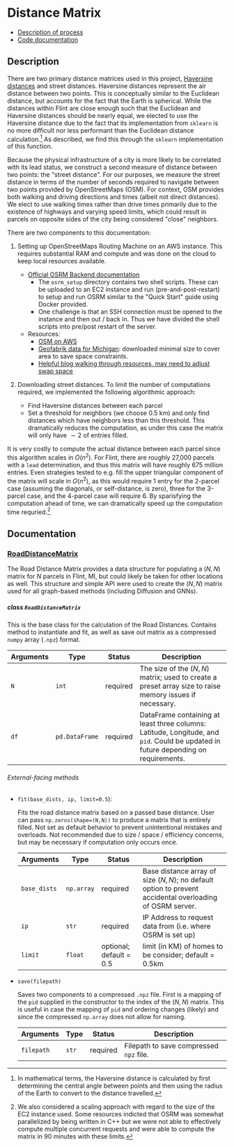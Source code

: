 # Distance Matrix

- [Description of process](#Description)
- [Code documentation](#Documentation)

## Description

There are two primary distance matrices used in this project, [Haversine distances](https://scikit-learn.org/stable/modules/generated/sklearn.metrics.pairwise.haversine_distances.html) and street distances. Haversine distances represent the air distance between two points. This is conceptually similar to the Euclidean distance, but accounts for the fact that the Earth is spherical. While the distances within Flint are close enough such that the Euclidean and Haversine distances should be nearly equal, we elected to use the Haversine distance due to the fact that its implementation from `sklearn` is no more difficult nor less performant than the Euclidean distance calculation.[^1] As described, we find this through the `sklearn` implementation of this function.

Because the physical infrastructure of a city is more likely to be correlated with its lead status, we construct a second measure of distance between two points: the "street distance". For our purposes, we measure the street distance in terms of the number of seconds required to navigate between two points provided by OpenStreetMaps (OSM). For context, OSM provides both walking and driving directions and times (albeit not direct distances). We elect to use walking times rather than drive times primarily due to the existence of highways and varying speed limits, which could result in parcels on opposite sides of the city being considered "close" neighbors.

There are two components to this documentation:

1. Setting up OpenStreetMaps Routing Machine on an AWS instance. This requires substantial RAM and compute and was done on the cloud to keep local resources available.
   - [Official OSRM Backend documentation](https://github.com/Project-OSRM/osrm-backend)
     - The `osrm_setup` directory contains two shell scripts. These can be uploaded to an EC2 instance and run (pre-and-post-restart) to setup and run OSRM similar to the "Quick Start" guide using Docker provided.
     - One challenge is that an SSH connection must be opened to the instance and then out / back in. Thus we have divided the shell scripts into pre/post restart of the server.
   - Resources:
     - [OSM on AWS](https://registry.opendata.aws/osm/)
     - [Geofabrik data for Michigan](http://download.geofabrik.de/north-america/us/michigan.html): downloaded minimal size to cover area to save space constraints. 
     - [Helpful blog walking through resources, may need to adjust swap space](https://datawookie.dev/blog/2017/09/building-a-local-osrm-instance/)
   
2. Downloading street distances. To limit the number of computations required, we implemented the following algorithmic approach:

   - Find Haversine distances between each parcel
   - Set a threshold for neighbors (we choose 0.5 km) and only find distances which have neighbors less than this threshold. This dramatically reduces the computation, as under this case the matrix will only have $\sim 2%$ of entries filled.

It is very costly to compute the actual distance between each parcel since this algorithm scales in $O(n^2)$. For Flint, there are roughly 27,000 parcels with a `lead` determination, and thus this matrix will have roughly 675 million entries. Even strategies tested to e.g. fill the upper triangular component of the matrix will scale in $O(n^2)$, as this would require 1 entry for the 2-parcel case (assuming the diagonals, or self-distance, is zero), three for the 3-parcel case, and the 4-parcel case will require 6. By sparisfying the computation ahead of time, we can dramatically speed up the computation time requried.[^2]

## Documentation

### [RoadDistanceMatrix](../../blue_conduit_spatial/distance_matrix/road_distances.py)

The Road Distance Matrix provides a data structure for populating a $(N, N)$ matrix for $N$ parcels in Flint, MI, but could likely be taken for other locations as well. This structure and simple API were used to create the $(N, N)$ matrix used for all graph-based methods (including Diffusion and GNNs).

##### class `RoadDistanceMatrix`

This is the base class for the calculation of the Road Distances. Contains method to instantiate and fit, as well as save out matrix as a compressed `numpy` array (`.npz`) format.

  | **Arguments** | **Type**       | **Status** | Description                                                  |
  | :------------- | -------------- | ---------- | ------------------------------------------------------------ |
  | `N`           | `int`          | required   | The size of the $(N, N)$ matrix; used to create a preset array size to raise memory issues if necessary. |
  | `df`          | `pd.DataFrame` | required   | DataFrame containing at least three columns: Latitude, Longitude, and `pid`. Could be updated in future depending on requirements. |

###### External-facing methods

- `fit(base_dists, ip, limit=0.5`):

  Fits the road distance matrix based on a passed base distance. User can pass `np.zeros(shape=(N,N))` to produce a matrix that is entirely filled. Not set as default behavior to prevent unintentional mistakes and overloads. Not recommended due to size / space / efficiency concerns, but may be necessary if computation only occurs once.

  | **Arguments** | **Type**   | **Status**              | Description                                                  |
  | :------------ | ---------- | ----------------------- | ------------------------------------------------------------ |
  | `base_dists`  | `np.array` | required                | Base distance array of size $(N, N)$; no default option to prevent accidental overloading of OSRM server. |
  | `ip`          | `str`      | required                | IP Address to request data from (i.e. where OSRM is set up)  |
  | `limit`       | `float`    | optional; default = 0.5 | limit (in KM) of homes to be consider; default = 0.5km       |

- `save(filepath)`

  Saves two components to a compressed `.npz` file. First is a mapping of the `pid` supplied in the constructor to the index of the $(N, N)$ matrix. This is useful in case the mapping of `pid` and ordering changes (likely) and since the compressed `np.array` does not allow for naming.

  | **Arguments** | **Type** | **Status** | Description                             |
  | :------------ | -------- | ---------- | --------------------------------------- |
  | `filepath`    | `str`    | required   | Filepath to save compressed `npz` file. |

  

[^1]: In mathematical terms, the Haversine distance is calculated by first determining the central angle between points and then using the radius of the Earth to convert to the distance travelled. 
[^2]: We also considered a scaling approach with regard to the size of the EC2 instance used. Some resources indicted that OSRM was somewhat parallelized by being written in C++ but we were not able to effectively compute multiple concurrent requests and were able to compute the matrix in 90 minutes with these limits.